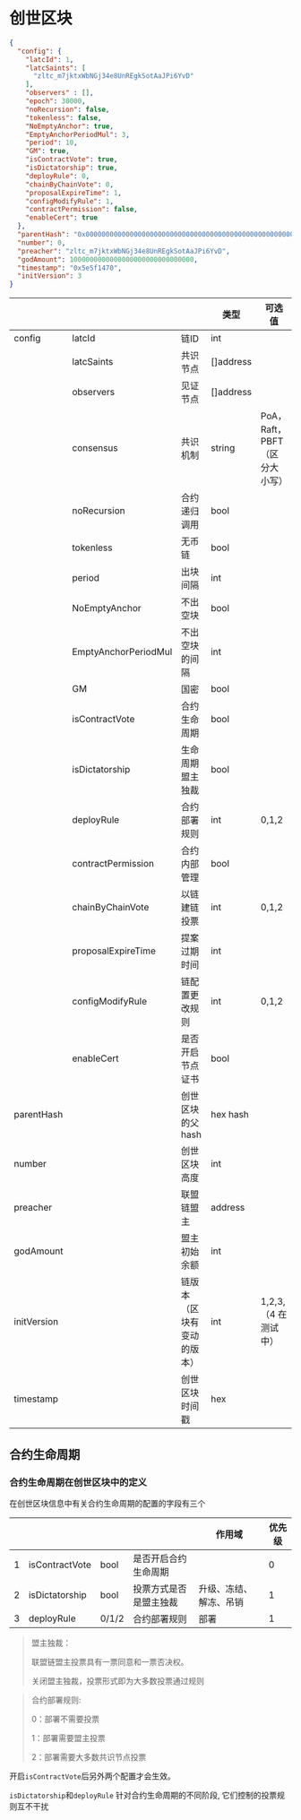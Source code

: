 # 创世区块

```json
{
  "config": {
    "latcId": 1,
    "latcSaints": [
      "zltc_m7jktxWbNGj34e8UnREgkSotAaJPi6YvD"
    ],
    "observers" : [],
    "epoch": 30000,
    "noRecursion": false,
    "tokenless": false,
    "NoEmptyAnchor": true,
    "EmptyAnchorPeriodMul": 3,
    "period": 10,
    "GM": true,
    "isContractVote": true,
    "isDictatorship": true,
    "deployRule": 0,
    "chainByChainVote": 0,
    "proposalExpireTime": 1,
    "configModifyRule": 1,
    "contractPermission": false,
    "enableCert": true
  },
  "parentHash": "0x0000000000000000000000000000000000000000000000000000000000000000",
  "number": 0,
  "preacher": "zltc_m7jktxWbNGj34e8UnREgkSotAaJPi6YvD",
  "godAmount": 1000000000000000000000000000000,
  "timestamp": "0x5e5f1470",
  "initVersion": 3
}

```

|             |                      |               | 类型        | 可选值                        |
| ----------- |----------------------|---------------|-----------| ----------------------------- |
| config      | latcId               | 链ID           | int       |                               |
|             | latcSaints           | 共识节点          | []address |                               |
|             | observers           | 见证节点          | []address |                               |
|             | consensus            | 共识机制          | string    | PoA，Raft，PBFT（区分大小写） |
|             | noRecursion          | 合约递归调用        | bool      |                               |
|             | tokenless            | 无币链           | bool      |                               |
|             | period               | 出块间隔          | int       |                               |
|             | NoEmptyAnchor        | 不出空块          | bool      |                               |
|             | EmptyAnchorPeriodMul | 不出空块的间隔       | int       |                               |
|             | GM                   | 国密            | bool      |                               |
|             | isContractVote       | 合约生命周期        | bool      |                               |
|             | isDictatorship       | 生命周期盟主独裁      | bool      |                               |
|             | deployRule           | 合约部署规则        | int       | 0,1,2                         |
|             | contractPermission   | 合约内部管理        | bool      |                               |
|             | chainByChainVote     | 以链建链投票        | int       | 0,1,2                         |
|             | proposalExpireTime   | 提案过期时间        | int       |                               |
|             | configModifyRule     | 链配置更改规则       | int       | 0,1,2                         |
|             | enableCert           | 是否开启节点证书      | bool      |                         |
| parentHash  |                      | 创世区块的父hash    | hex hash  |                               |
| number      |                      | 创世区块高度        | int       |                               |
| preacher    |                      | 联盟链盟主         | address   |                               |
| godAmount   |                      | 盟主初始余额        | int       |                               |
| initVersion |                      | 链版本（区块有变动的版本） | int       | 1,2,3,（4 在测试中）          |
| timestamp   |                      | 创世区块时间戳       | hex       |                               |



## 合约生命周期

### 合约生命周期在创世区块中的定义

在创世区块信息中有关合约生命周期的配置的字段有三个

|      |                |       |                        | 作用域                 | 优先级 |
| ---- | -------------- | ----- | ---------------------- | ---------------------- | ------ |
| 1    | isContractVote | bool  | 是否开启合约生命周期   |                        | 0      |
| 2    | isDictatorship | bool  | 投票方式是否是盟主独裁 | 升级、冻结、解冻、吊销 | 1      |
| 3    | deployRule     | 0/1/2 | 合约部署规则           | 部署                   | 1      |


> 盟主独裁：
>
> 联盟链盟主投票具有一票同意和一票否决权。
>
> 关闭盟主独裁，投票形式即为大多数投票通过规则


>合约部署规则: 
>
>0：部署不需要投票
>
>1：部署需要盟主投票
>
>2：部署需要大多数共识节点投票

开启`isContractVote`后另外两个配置才会生效。

`isDictatorship`和`deployRule` 针对合约生命周期的不同阶段, 它们控制的投票规则互不干扰
